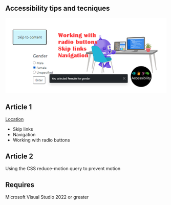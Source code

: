## Accessibility tips and tecniques

![Title](assets/title.png)

## Article 1

[Location](https://dev.to/karenpayneoregon/tips-on-making-a-web-site-accessible-part-1-5e8b)

- Skip links
- Navigation
- Working with radio buttons

## Article 2

Using the CSS reduce-motion query to prevent motion


## Requires

Microsoft Visual Studio 2022 or greater
